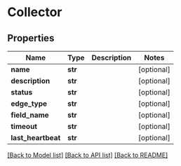 # Collector

## Properties
Name | Type | Description | Notes
------------ | ------------- | ------------- | -------------
**name** | **str** |  | [optional] 
**description** | **str** |  | [optional] 
**status** | **str** |  | [optional] 
**edge_type** | **str** |  | [optional] 
**field_name** | **str** |  | [optional] 
**timeout** | **str** |  | [optional] 
**last_heartbeat** | **str** |  | [optional] 

[[Back to Model list]](../README.md#documentation-for-models) [[Back to API list]](../README.md#documentation-for-api-endpoints) [[Back to README]](../README.md)


